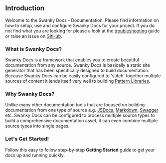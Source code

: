 ## Introduction

Welcome to the Swanky Docs - Documentation. Please find information on how to setup, use and configure Swanky Docs for your project. 
If you do not find what you are looking for please a look at the [troubleshooting](/troubleshooting.html) 
guide or raise an issue on [GitHub](https://github.com/swanky-docs/generator-swanky/issues).

### What is Swanky Docs?
Swanky Docs is a framework that enables you to create beautiful documentation from any source. 
Swanky Docs is basically a static site generator that has been specifically designed to build documentation. Because 
Swanky Docs can be easily configured to 'stitch' together multiple sources of content it lends 
itself very well to building [Pattern Libraries](https://patterns.swanky-docs.org/).

### Why Swanky Docs?
Unlike many other documentation tools that are focused on building documentation from one type of source e.g. [JSDocs](http://usejsdoc.org/), 
[Markdown](https://daringfireball.net/projects/markdown/), [Swagger](http://swagger.io/) etc. Swanky Docs can be configured to process 
multiple source types to build a comprehensive documentation asset, it can even combine multiple source types into single pages.

### Let's Get Started!
Follow this easy to follow step-by-step __Getting Started__ guide to get your docs up and running quickly.